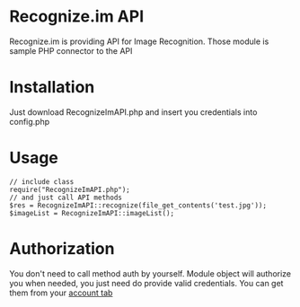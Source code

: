 Recognize.im API
===============

Recognize.im is providing API for Image Recognition. Those module is sample PHP connector to the API

Installation
============

Just download RecognizeImAPI.php and insert you credentials into config.php

Usage
=====
    // include class
    require("RecognizeImAPI.php");
	// and just call API methods
	$res = RecognizeImAPI::recognize(file_get_contents('test.jpg'));
	$imageList = RecognizeImAPI::imageList(); 

Authorization
=============

You don't need to call method auth by yourself. Module object will authorize you when needed, you just need do provide valid credentials. You can get them from your [account tab](http://recognize.im/user/profile)
